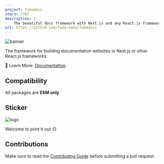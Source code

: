 ```yaml
---
project: fumadocs
stars: 7787
description: |-
    The beautiful docs framework with Next.js and any React.js framework.
url: https://github.com/fuma-nama/fumadocs
---
```


![banner](./apps/docs/public/banner.png)

The framework for building documentation websites in Next.js or other React.js frameworks.

📘 Learn More: [Documentation](https://fumadocs.vercel.app).

## Compatibility

All packages are **ESM only**.

## Sticker

![logo](./documents/logo.png)

Welcome to print it out :D

## Contributions

Make sure to read the [Contributing Guide](/.github/contributing.md) before submitting a pull request.


